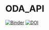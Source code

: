 # ODA_API
[![Binder](https://mybinder.org/badge_logo.svg)](https://mybinder.org/v2/gh/cdcihub/oda_api_benchmark/master)
[![DOI](https://zenodo.org/badge/189023180.svg)](https://zenodo.org/badge/latestdoi/189023180)
